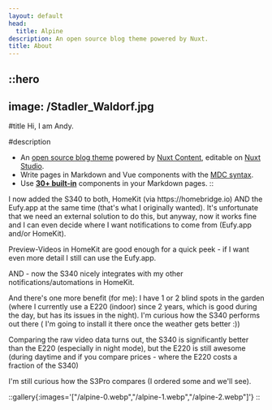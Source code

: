 ```yaml
---
layout: default
head:
  title: Alpine
description: An open source blog theme powered by Nuxt.
title: About
---
```


::hero
---
image: /Stadler_Waldorf.jpg
---
#title
Hi, I am Andy.

#description
- An [open source blog theme](https://github.com/nuxt-themes/alpine) powered by [Nuxt Content](https://content.nuxtjs.org), editable on [Nuxt Studio](https://nuxt.studio).
- Write pages in Markdown and Vue components with the [MDC syntax](https://content.nuxtjs.org/guide/writing/mdc).
- Use [**30+ built-in**](https://elements.nuxt.space) components in your Markdown pages.
::

I now added the S340 to both, HomeKit (via https\://homebridge.io) AND the Eufy.app at the same time (that's what I originally wanted). It's unfortunate that we need an external solution to do this, but anyway, now it works fine and I can even decide where I want notifications to come from (Eufy.app and/or HomeKit).

Preview-Videos in HomeKit are good enough for a quick peek - if I want even more detail I still can use the Eufy.app.

AND - now the S340 nicely integrates with my other notifications/automations in HomeKit.

And there's one more benefit (for me): I have 1 or 2 blind spots in the garden (where I currently use a E220 (indoor) since 2 years, which is good during the day, but has its issues in the night). I'm curious how the S340 performs out there ( I'm going to install it there once the weather gets better :))

Comparing the raw video data turns out, the S340 is significantly better than the E220 (especially in night mode), but the E220 is still awesome (during daytime and if you compare prices - where the E220 costs a fraction of the S340)

I'm still curious how the S3Pro compares (I ordered some and we'll see).

::gallery{:images='["/alpine-0.webp","/alpine-1.webp","/alpine-2.webp"]'}
::
